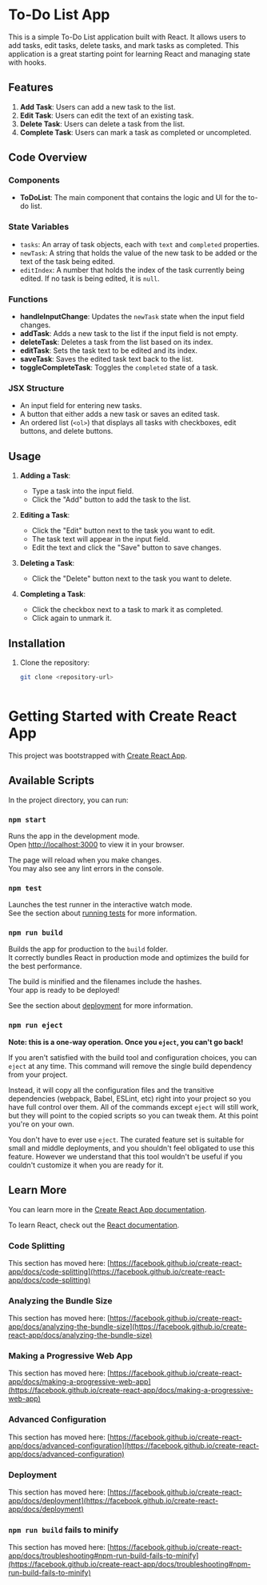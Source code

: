 # To-Do List App

This is a simple To-Do List application built with React. It allows users to add tasks, edit tasks, delete tasks, and mark tasks as completed. This application is a great starting point for learning React and managing state with hooks.

## Features

1. **Add Task**: Users can add a new task to the list.
2. **Edit Task**: Users can edit the text of an existing task.
3. **Delete Task**: Users can delete a task from the list.
4. **Complete Task**: Users can mark a task as completed or uncompleted.

## Code Overview

### Components

- **ToDoList**: The main component that contains the logic and UI for the to-do list.

### State Variables

- `tasks`: An array of task objects, each with `text` and `completed` properties.
- `newTask`: A string that holds the value of the new task to be added or the text of the task being edited.
- `editIndex`: A number that holds the index of the task currently being edited. If no task is being edited, it is `null`.

### Functions

- **handleInputChange**: Updates the `newTask` state when the input field changes.
- **addTask**: Adds a new task to the list if the input field is not empty.
- **deleteTask**: Deletes a task from the list based on its index.
- **editTask**: Sets the task text to be edited and its index.
- **saveTask**: Saves the edited task text back to the list.
- **toggleCompleteTask**: Toggles the `completed` state of a task.

### JSX Structure

- An input field for entering new tasks.
- A button that either adds a new task or saves an edited task.
- An ordered list (`<ol>`) that displays all tasks with checkboxes, edit buttons, and delete buttons.

## Usage

1. **Adding a Task**:
   - Type a task into the input field.
   - Click the "Add" button to add the task to the list.

2. **Editing a Task**:
   - Click the "Edit" button next to the task you want to edit.
   - The task text will appear in the input field.
   - Edit the text and click the "Save" button to save changes.

3. **Deleting a Task**:
   - Click the "Delete" button next to the task you want to delete.

4. **Completing a Task**:
   - Click the checkbox next to a task to mark it as completed.
   - Click again to unmark it.

## Installation

1. Clone the repository:
   ```bash
   git clone <repository-url>



# Getting Started with Create React App

This project was bootstrapped with [Create React App](https://github.com/facebook/create-react-app).

## Available Scripts

In the project directory, you can run:

### `npm start`

Runs the app in the development mode.\
Open [http://localhost:3000](http://localhost:3000) to view it in your browser.

The page will reload when you make changes.\
You may also see any lint errors in the console.

### `npm test`

Launches the test runner in the interactive watch mode.\
See the section about [running tests](https://facebook.github.io/create-react-app/docs/running-tests) for more information.

### `npm run build`

Builds the app for production to the `build` folder.\
It correctly bundles React in production mode and optimizes the build for the best performance.

The build is minified and the filenames include the hashes.\
Your app is ready to be deployed!

See the section about [deployment](https://facebook.github.io/create-react-app/docs/deployment) for more information.

### `npm run eject`

**Note: this is a one-way operation. Once you `eject`, you can't go back!**

If you aren't satisfied with the build tool and configuration choices, you can `eject` at any time. This command will remove the single build dependency from your project.

Instead, it will copy all the configuration files and the transitive dependencies (webpack, Babel, ESLint, etc) right into your project so you have full control over them. All of the commands except `eject` will still work, but they will point to the copied scripts so you can tweak them. At this point you're on your own.

You don't have to ever use `eject`. The curated feature set is suitable for small and middle deployments, and you shouldn't feel obligated to use this feature. However we understand that this tool wouldn't be useful if you couldn't customize it when you are ready for it.

## Learn More

You can learn more in the [Create React App documentation](https://facebook.github.io/create-react-app/docs/getting-started).

To learn React, check out the [React documentation](https://reactjs.org/).

### Code Splitting

This section has moved here: [https://facebook.github.io/create-react-app/docs/code-splitting](https://facebook.github.io/create-react-app/docs/code-splitting)

### Analyzing the Bundle Size

This section has moved here: [https://facebook.github.io/create-react-app/docs/analyzing-the-bundle-size](https://facebook.github.io/create-react-app/docs/analyzing-the-bundle-size)

### Making a Progressive Web App

This section has moved here: [https://facebook.github.io/create-react-app/docs/making-a-progressive-web-app](https://facebook.github.io/create-react-app/docs/making-a-progressive-web-app)

### Advanced Configuration

This section has moved here: [https://facebook.github.io/create-react-app/docs/advanced-configuration](https://facebook.github.io/create-react-app/docs/advanced-configuration)

### Deployment

This section has moved here: [https://facebook.github.io/create-react-app/docs/deployment](https://facebook.github.io/create-react-app/docs/deployment)

### `npm run build` fails to minify

This section has moved here: [https://facebook.github.io/create-react-app/docs/troubleshooting#npm-run-build-fails-to-minify](https://facebook.github.io/create-react-app/docs/troubleshooting#npm-run-build-fails-to-minify)
